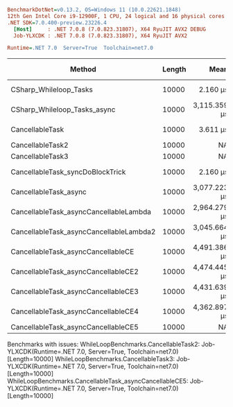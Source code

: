 ``` ini

BenchmarkDotNet=v0.13.2, OS=Windows 11 (10.0.22621.1848)
12th Gen Intel Core i9-12900F, 1 CPU, 24 logical and 16 physical cores
.NET SDK=7.0.400-preview.23226.4
  [Host]     : .NET 7.0.8 (7.0.823.31807), X64 RyuJIT AVX2 DEBUG
  Job-YLXCDK : .NET 7.0.8 (7.0.823.31807), X64 RyuJIT AVX2

Runtime=.NET 7.0  Server=True  Toolchain=net7.0  

```
|                                  Method | Length |         Mean |      Error |     StdDev |    Ratio | RatioSD | Allocated | Alloc Ratio |
|---------------------------------------- |------- |-------------:|-----------:|-----------:|---------:|--------:|----------:|------------:|
|                  CSharp_Whileloop_Tasks |  10000 |     2.160 μs |  0.0077 μs |  0.0124 μs |     1.00 |    0.00 |      72 B |        1.00 |
|            CSharp_Whileloop_Tasks_async |  10000 | 3,115.359 μs | 21.9573 μs | 19.4645 μs | 1,440.76 |   12.17 |     189 B |        2.62 |
|                         CancellableTask |  10000 |     3.611 μs |  0.0198 μs |  0.0185 μs |     1.67 |    0.01 |     152 B |        2.11 |
|                        CancellableTask2 |  10000 |           NA |         NA |         NA |        ? |       ? |         - |           ? |
|                        CancellableTask3 |  10000 |           NA |         NA |         NA |        ? |       ? |         - |           ? |
|        CancellableTask_syncDoBlockTrick |  10000 |     2.160 μs |  0.0117 μs |  0.0110 μs |     1.00 |    0.01 |     128 B |        1.78 |
|                   CancellableTask_async |  10000 | 3,077.223 μs | 27.2582 μs | 25.4974 μs | 1,422.40 |   15.53 |     307 B |        4.26 |
|  CancellableTask_asyncCancellableLambda |  10000 | 2,964.279 μs | 55.2893 μs | 49.0125 μs | 1,370.82 |   19.18 |     309 B |        4.29 |
| CancellableTask_asyncCancellableLambda2 |  10000 | 3,045.664 μs | 56.3261 μs | 52.6874 μs | 1,407.80 |   25.38 |     307 B |        4.26 |
|      CancellableTask_asyncCancellableCE |  10000 | 4,491.386 μs | 69.1838 μs | 64.7145 μs | 2,076.06 |   31.82 | 2080315 B |   28,893.26 |
|     CancellableTask_asyncCancellableCE2 |  10000 | 4,474.445 μs | 66.4772 μs | 62.1828 μs | 2,068.26 |   32.57 | 1280384 B |   17,783.11 |
|     CancellableTask_asyncCancellableCE3 |  10000 | 4,431.639 μs | 48.7732 μs | 45.6224 μs | 2,048.46 |   24.98 | 1280386 B |   17,783.14 |
|     CancellableTask_asyncCancellableCE4 |  10000 | 4,362.897 μs | 79.9664 μs | 70.8881 μs | 2,017.69 |   34.19 | 1520315 B |   21,115.49 |
|     CancellableTask_asyncCancellableCE5 |  10000 |           NA |         NA |         NA |        ? |       ? |         - |           ? |

Benchmarks with issues:
  WhileLoopBenchmarks.CancellableTask2: Job-YLXCDK(Runtime=.NET 7.0, Server=True, Toolchain=net7.0) [Length=10000]
  WhileLoopBenchmarks.CancellableTask3: Job-YLXCDK(Runtime=.NET 7.0, Server=True, Toolchain=net7.0) [Length=10000]
  WhileLoopBenchmarks.CancellableTask_asyncCancellableCE5: Job-YLXCDK(Runtime=.NET 7.0, Server=True, Toolchain=net7.0) [Length=10000]
